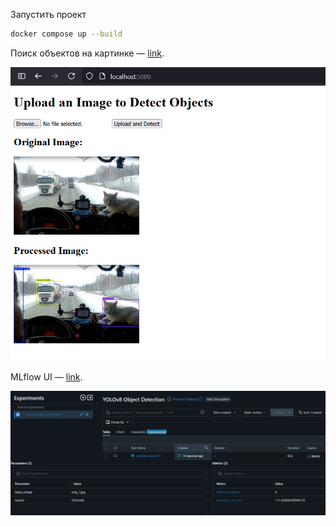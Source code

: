 Запустить проект
```bash
docker compose up --build
```

Поиск объектов на картинке — [link]("http://localhost:5000").

![image](images/report_1.png)

MLflow UI — [link]("http://localhost:5001").

![image](images/report_2.png)
